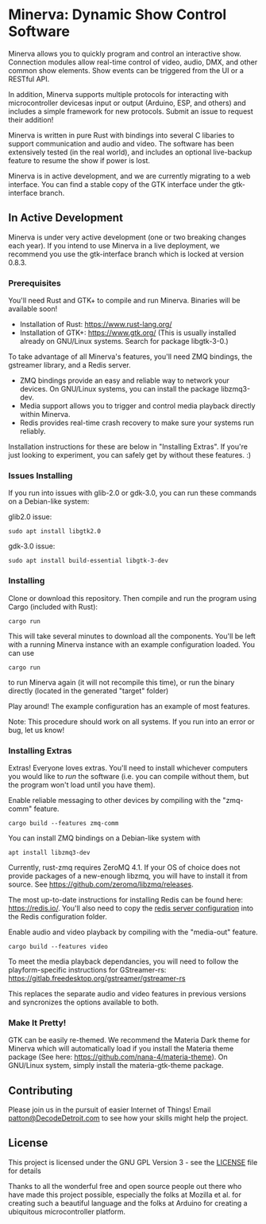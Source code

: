 # Minerva: Dynamic Show Control Software

Minerva allows you to quickly program and control an interactive show. Connection modules allow real-time control of video, audio, DMX, and other common show elements. Show events can be triggered from the UI or a RESTful API.

In addition, Minerva supports multiple protocols for interacting with microcontroller devicesas input or output (Arduino, ESP, and others) and includes a simple framework for new protocols. Submit an issue to request their addition!

Minerva is written in pure Rust with bindings into several C libaries to support communication and audio and video. The software has been extensively tested (in the real world), and includes an optional live-backup feature to resume the show if power is lost.

Minerva is in active development, and we are currently migrating to a web interface. You can find a stable copy of the GTK interface under the gtk-interface branch.

## In Active Development

Minerva is under very active development (one or two breaking changes each year). If you intend to use Minerva in a live deployment, we recommend you use the gtk-interface branch which is locked at version 0.8.3.

### Prerequisites

You'll need Rust and GTK+ to compile and run Minerva. Binaries will be available soon!

* Installation of Rust: https://www.rust-lang.org/
* Installation of GTK+: https://www.gtk.org/ (This is usually installed already on GNU/Linux systems. Search for package libgtk-3-0.)

To take advantage of all Minerva's features, you'll need ZMQ bindings, the gstreamer library, and a Redis server.
* ZMQ bindings provide an easy and reliable way to network your devices. On GNU/Linux systems, you can install the package libzmq3-dev.
* Media support allows you to trigger and control media playback directly within Minerva.
* Redis provides real-time crash recovery to make sure your systems run reliably.

Installation instructions for these are below in "Installing Extras". If you're just looking to experiment, you can safely get by without these features. :)

### Issues Installing
If you run into issues with glib-2.0 or gdk-3.0, you can run these commands on a Debian-like system:

glib2.0 issue: 

```
sudo apt install libgtk2.0
```

gdk-3.0 issue:

```
sudo apt install build-essential libgtk-3-dev
```

### Installing

Clone or download this repository. Then compile and run the program using Cargo (included with Rust):

```
cargo run
```

This will take several minutes to download all the components. You'll be left with a running Minerva instance with an example configuration loaded. You can use

```
cargo run
```

to run Minerva again (it will not recompile this time), or run the binary directly (located in the generated "target" folder)

Play around! The example configuration has an example of most features.

Note: This procedure should work on all systems. If you run into an error or bug, let us know!

### Installing Extras

Extras! Everyone loves extras. You'll need to install whichever computers you would like to *run* the software (i.e. you can compile without them, but the program won't load until you have them).

Enable reliable messaging to other devices by compiling with the "zmq-comm" feature.

```
cargo build --features zmq-comm
```

You can install ZMQ bindings on a Debian-like system with

```
apt install libzmq3-dev
```

Currently, rust-zmq requires ZeroMQ 4.1. If your OS of choice does not provide packages of a new-enough libzmq, you will have to install it from source. See https://github.com/zeromq/libzmq/releases.

The most up-to-date instructions for installing Redis can be found here: https://redis.io/. You'll also need to copy the [redis server configuration](examples/redis.conf) into the Redis configuration folder.

Enable audio and video playback by compiling with the "media-out" feature.

```
cargo build --features video
```

To meet the media playback dependancies, you will need to follow the playform-specific instructions for GStreamer-rs: https://gitlab.freedesktop.org/gstreamer/gstreamer-rs

This replaces the separate audio and video features in previous versions and syncronizes the options available to both.

### Make It Pretty!

GTK can be easily re-themed. We recommend the Materia Dark theme for Minerva which will automatically load if you install the Materia theme package (See here: https://github.com/nana-4/materia-theme). On GNU/Linux system, simply install the materia-gtk-theme package.

## Contributing

Please join us in the pursuit of easier Internet of Things! Email patton@DecodeDetroit.com to see how your skills might help the project.

## License

This project is licensed under the GNU GPL Version 3 - see the [LICENSE](LICENSE) file for details

Thanks to all the wonderful free and open source people out there who have made this project possible, especially the folks at Mozilla et al. for creating such a beautiful language and the folks at Arduino for creating a ubiquitous microcontroller platform.
